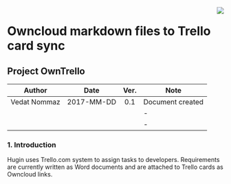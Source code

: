 <img style="float: right;" src="https://docs.hugin.co/l">

Owncloud markdown files to Trello card sync
===========================================

Project OwnTrello
-----------------

| **Author** |  **Date**  | **Ver.** | **Note** |
| ---------- |:----------:|:--------:| -------- |
| Vedat Nommaz | 2017-MM-DD | 0.1  | Document created |
| |            |     | - |
| |            |     | - |

[]({{CARD_URL}})

###  1. Introduction
Hugin uses Trello.com system to assign tasks to developers. Requirements are currently written as Word documents and are attached to Trello cards as Owncloud links.